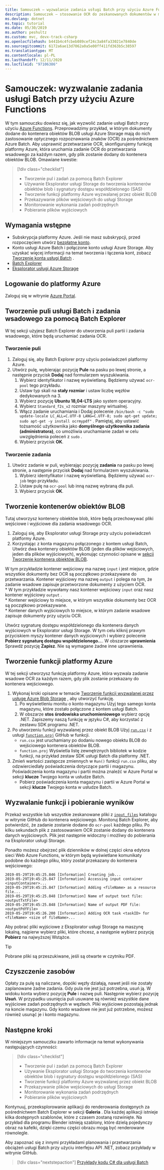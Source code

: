 ```yaml
---
title: Samouczek — wyzwalanie zadania usługi Batch przy użyciu Azure Functions
description: Samouczek — stosowanie OCR do zeskanowanych dokumentów w miarę ich dodawania do obiektu blob magazynu
ms.devlang: dotnet
ms.topic: tutorial
ms.date: 05/30/2019
ms.author: peshultz
ms.custom: mvc, devx-track-csharp
ms.openlocfilehash: b441b4c4fcbeb089cef24c3a84fa33021e7840de
ms.sourcegitcommit: 6172a6ae13d7062a0a5e00ff411fd363b5c38597
ms.translationtype: MT
ms.contentlocale: pl-PL
ms.lasthandoff: 12/11/2020
ms.locfileid: "97106386"
---
```

# <a name="tutorial-trigger-a-batch-job-using-azure-functions"></a>Samouczek: wyzwalanie zadania usługi Batch przy użyciu Azure Functions

W tym samouczku dowiesz się, jak wyzwolić zadanie usługi Batch przy użyciu [Azure Functions](../azure-functions/functions-overview.md). Przeprowadzimy przykład, w którym dokumenty dodane do kontenera obiektów BLOB usługi Azure Storage mają do nich zastosowanie optycznego rozpoznawania znaków (OCR) za pośrednictwem Azure Batch. Aby usprawnić przetwarzanie OCR, skonfigurujemy funkcję platformy Azure, która uruchamia zadanie OCR do przetwarzania wsadowego za każdym razem, gdy plik zostanie dodany do kontenera obiektów BLOB. Omawiane kwestie:

> [!div class="checklist"]
> * Tworzenie pul i zadań za pomocą Batch Explorer
> * Używanie Eksplorator usługi Storage do tworzenia kontenerów obiektów blob i sygnatury dostępu współdzielonego (SAS)
> * Tworzenie funkcji platformy Azure wyzwalanej przez obiekt BLOB
> * Przekazywanie plików wejściowych do usługi Storage
> * Monitorowanie wykonania zadań podrzędnych
> * Pobieranie plików wyjściowych

## <a name="prerequisites"></a>Wymagania wstępne

* Subskrypcja platformy Azure. Jeśli nie masz subskrypcji, przed rozpoczęciem utwórz [bezpłatne konto](https://azure.microsoft.com/free/).
* Konto usługi Azure Batch i połączone konto usługi Azure Storage. Aby uzyskać więcej informacji na temat tworzenia i łączenia kont, zobacz [Tworzenie konta usługi Batch](quick-create-portal.md#create-a-batch-account) .
* [Batch Explorer](https://azure.github.io/BatchExplorer/)
* [Eksplorator usługi Azure Storage](https://azure.microsoft.com/features/storage-explorer/)

## <a name="sign-in-to-azure"></a>Logowanie do platformy Azure

Zaloguj się w witrynie [Azure Portal](https://portal.azure.com).

## <a name="create-a-batch-pool-and-batch-job-using-batch-explorer"></a>Tworzenie puli usługi Batch i zadania wsadowego za pomocą Batch Explorer

W tej sekcji użyjesz Batch Explorer do utworzenia puli partii i zadania wsadowego, które będą uruchamiać zadania OCR. 

### <a name="create-a-pool"></a>Tworzenie puli

1. Zaloguj się, aby Batch Explorer przy użyciu poświadczeń platformy Azure.
1. Utwórz pulę, wybierając pozycję **Pule** na pasku po lewej stronie, a następnie przycisk **Dodaj** nad formularzem wyszukiwania. 
    1. Wybierz identyfikator i nazwę wyświetlaną. Będziemy używać `ocr-pool` tego przykładu.
    1. Ustaw typ skali na **stały rozmiar** i ustaw liczbę węzłów dedykowanych na 3.
    1. Wybierz pozycję **Ubuntu 18,04-LTS** jako system operacyjny.
    1. Wybierz `Standard_f2s_v2` rozmiar maszyny wirtualnej.
    1. Włącz zadanie uruchamiania i Dodaj polecenie `/bin/bash -c "sudo update-locale LC_ALL=C.UTF-8 LANG=C.UTF-8; sudo apt-get update; sudo apt-get -y install ocrmypdf"` . Pamiętaj, aby ustawić tożsamość użytkownika jako **domyślnego użytkownika zadania (administratora)**, co umożliwia uruchamianie zadań w celu uwzględnienia poleceń z `sudo` .
    1. Wybierz przycisk **OK**.
### <a name="create-a-job"></a>Tworzenie zadania

1. Utwórz zadanie w puli, wybierając pozycję **zadania** na pasku po lewej stronie, a następnie przycisk **Dodaj** nad formularzem wyszukiwania. 
    1. Wybierz identyfikator i nazwę wyświetlaną. Będziemy używać `ocr-job` tego przykładu.
    1. Ustaw pulę na `ocr-pool` lub inną nazwę wybraną dla puli.
    1. Wybierz przycisk **OK**.


## <a name="create-blob-containers"></a>Tworzenie kontenerów obiektów BLOB

Tutaj utworzysz kontenery obiektów blob, które będą przechowywać pliki wejściowe i wyjściowe dla zadania wsadowego OCR.

1. Zaloguj się, aby Eksplorator usługi Storage przy użyciu poświadczeń platformy Azure.
1. Korzystając z konta magazynu połączonego z kontem usługi Batch, Utwórz dwa kontenery obiektów BLOB (jeden dla plików wejściowych, jeden dla plików wyjściowych), wykonując czynności opisane w [sekcji Tworzenie kontenera obiektów BLOB](../vs-azure-tools-storage-explorer-blobs.md#create-a-blob-container).

W tym przykładzie kontener wejściowy ma nazwę `input` i jest miejsce, gdzie wszystkie dokumenty bez OCR są początkowo przekazywane do przetwarzania. Kontener wyjściowy ma nazwę `output` i polega na tym, że zadanie wsadowe zapisuje przetworzone dokumenty z użyciem OCR.  
    * W tym przykładzie wywołamy nasz kontener wejściowy `input` oraz nasz kontener wyjściowy `output` .  
    * Kontener wejściowy to miejsce, w którym wszystkie dokumenty bez OCR są początkowo przekazywane.  
    * Kontener danych wyjściowych to miejsce, w którym zadanie wsadowe zapisuje dokumenty przy użyciu OCR.  

Utwórz sygnaturę dostępu współdzielonego dla kontenera danych wyjściowych w Eksplorator usługi Storage. W tym celu kliknij prawym przyciskiem myszy kontener danych wyjściowych i wybierz polecenie **Pobierz sygnaturę dostępu współdzielonego..**.. W obszarze **uprawnienia** Sprawdź pozycję **Zapisz**. Nie są wymagane żadne inne uprawnienia.  

## <a name="create-an-azure-function"></a>Tworzenie funkcji platformy Azure

W tej sekcji utworzysz funkcję platformy Azure, która wyzwala zadanie wsadowe OCR za każdym razem, gdy plik zostanie przekazany do kontenera wejściowego.

1. Wykonaj kroki opisane w temacie [Tworzenie funkcji wyzwalanej przez usługę Azure Blob Storage](../azure-functions/functions-create-storage-blob-triggered-function.md) , aby utworzyć funkcję.
    1. Po wyświetleniu monitu o konto magazynu Użyj tego samego konta magazynu, które zostało połączone z kontem usługi Batch.
    1. W obszarze **stos środowiska uruchomieniowego** wybierz opcję .NET. Zapiszemy naszą funkcję w języku C#, aby korzystać z zestawu SDK programu .NET.
1. Po utworzeniu funkcji wyzwalanej przez obiekt BLOB Użyj [`run.csx`](https://github.com/Azure-Samples/batch-functions-tutorial/blob/master/run.csx) i z usługi [`function.proj`](https://github.com/Azure-Samples/batch-functions-tutorial/blob/master/function.proj) GitHub w funkcji.
    * `run.csx` jest uruchamiany po dodaniu nowego obiektu BLOB do wejściowego kontenera obiektów BLOB.
    * `function.proj` Wyświetla listę zewnętrznych bibliotek w kodzie funkcji, na przykład zestaw SDK usługi Batch dla platformy .NET.
1. Zmień wartości zastępcze zmiennych w `Run()` funkcji `run.csx` pliku, aby odzwierciedlały poświadczenia dotyczące partii i magazynu. Poświadczenia konta magazynu i partii można znaleźć w Azure Portal w sekcji **klucze** Twojego konta w usłudze Batch.
    * Pobierz poświadczenia konta magazynu i partii w Azure Portal w sekcji **klucze** Twojego konta w usłudze Batch. 

## <a name="trigger-the-function-and-retrieve-results"></a>Wyzwalanie funkcji i pobieranie wyników

Przekaż wszystkie lub wszystkie zeskanowane pliki z [`input_files`](https://github.com/Azure-Samples/batch-functions-tutorial/tree/master/input_files) katalogu w witrynie GitHub do kontenera wejściowego. Monitoruj Batch Explorer, aby potwierdzić, że zadanie zostanie dodane do `ocr-pool` każdego pliku. Po kilku sekundach plik z zastosowaniem OCR zostanie dodany do kontenera danych wyjściowych. Plik jest następnie widoczny i możliwy do pobierania na Eksplorator usługi Storage.

Ponadto możesz obejrzeć plik dzienników w dolnej części okna edytora sieci Web Azure Functions, w którym będą wyświetlane komunikaty podobne do każdego pliku, który został przekazany do kontenera wejściowego:

```
2019-05-29T19:45:25.846 [Information] Creating job...
2019-05-29T19:45:25.847 [Information] Accessing input container <inputContainer>...
2019-05-29T19:45:25.847 [Information] Adding <fileName> as a resource file...
2019-05-29T19:45:25.848 [Information] Name of output text file: <outputTxtFile>
2019-05-29T19:45:25.848 [Information] Name of output PDF file: <outputPdfFile>
2019-05-29T19:45:26.200 [Information] Adding OCR task <taskID> for <fileName> <size of fileName>...
```

Aby pobrać pliki wyjściowe z Eksplorator usługi Storage na maszynę lokalną, najpierw wybierz pliki, które chcesz, a następnie wybierz pozycję **Pobierz** na najwyższej Wstążce. 

> [!TIP]
> Pobrane pliki są przeszukiwane, jeśli są otwarte w czytniku PDF.

## <a name="clean-up-resources"></a>Czyszczenie zasobów

Opłaty za pulę są naliczane, dopóki węzły działają, nawet jeśli nie zostały zaplanowane żadne zadania. Gdy pula nie jest już potrzebna, usuń ją. W widoku konta wybierz pozycję **Pule** i nazwę puli. Następnie wybierz pozycję **Usuń**. W przypadku usunięcia puli usuwane są również wszystkie dane wyjściowe zadań podrzędnych w węzłach. Pliki wyjściowe pozostają jednak na koncie magazynu. Gdy konto wsadowe nie jest już potrzebne, możesz również usunąć je i konto magazynu.

## <a name="next-steps"></a>Następne kroki

W niniejszym samouczku zawarto informacje na temat wykonywania następujących czynności:

> [!div class="checklist"]
> * Tworzenie pul i zadań za pomocą Batch Explorer
> * Używanie Eksplorator usługi Storage do tworzenia kontenerów obiektów blob i sygnatury dostępu współdzielonego (SAS)
> * Tworzenie funkcji platformy Azure wyzwalanej przez obiekt BLOB
> * Przekazywanie plików wejściowych do usługi Storage
> * Monitorowanie wykonania zadań podrzędnych
> * Pobieranie plików wyjściowych


Kontynuuj, przeeksplorowanie aplikacji do renderowania dostępnych za pośrednictwem Batch Explorer w sekcji **Galeria** . Dla każdej aplikacji istnieje kilka dostępnych szablonów, które z czasem zostaną rozwinięte. Na przykład dla programu Blender istnieją szablony, które dzielą pojedynczy obraz na kafelki, dzięki czemu części obrazu mogą być renderowane równolegle.

Aby zapoznać się z innymi przykładami planowania i przetwarzania obciążeń usługi Batch przy użyciu interfejsu API .NET, zobacz przykłady w witrynie GitHub.

> [!div class="nextstepaction"]
> [Przykłady kodu C# dla usługi Batch](https://github.com/Azure-Samples/azure-batch-samples/tree/master/CSharp)
